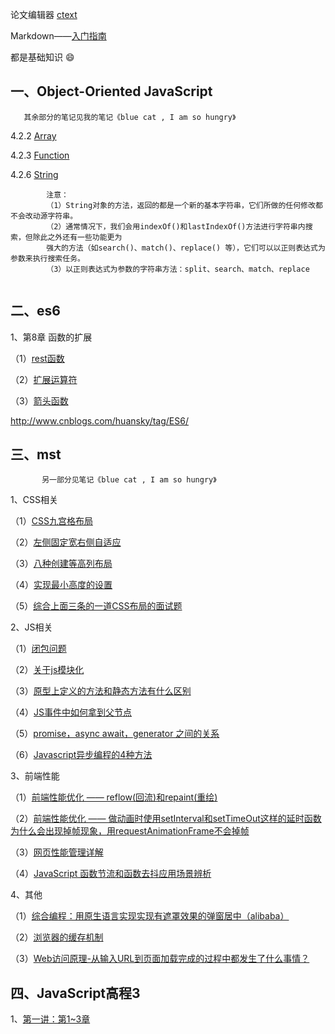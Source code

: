 论文编辑器 [ctext](http://blog.sina.com.cn/s/blog_6647de110102uw3a.html)   

Markdown——[入门指南](http://www.jianshu.com/p/1e402922ee32/) 

都是基础知识 :smile:

##  一、Object-Oriented JavaScript       

       其余部分的笔记见我的笔记《blue cat , I am so hungry》
     
4.2.2 [Array](https://github.com/Seasons123/blog/issues/11)  

4.2.3 [Function](https://github.com/Seasons123/blog/issues/14)  

4.2.6 [String](https://github.com/Seasons123/blog/issues/15)

            注意：
            （1）String对象的方法，返回的都是一个新的基本字符串，它们所做的任何修改都不会改动源字符串。
            （2）通常情况下，我们会用indexOf()和lastIndexOf()方法进行字符串内搜索，但除此之外还有一些功能更为
            强大的方法（如search()、match()、replace() 等），它们可以以正则表达式为参数来执行搜索任务。
            （3）以正则表达式为参数的字符串方法：split、search、match、replace        


## 二、es6

1、第8章 函数的扩展

（1）[rest函数](https://github.com/Seasons123/blog/issues/12) 

（2）[扩展运算符](https://github.com/Seasons123/blog/issues/12) 

（3）[箭头函数](https://github.com/Seasons123/blog/issues/41) 


http://www.cnblogs.com/huansky/tag/ES6/ 



## 三、mst

           另一部分见笔记《blue cat , I am so hungry》
       
1、CSS相关

（1）[CSS九宫格布局](https://github.com/Seasons123/blog/issues/19) 

（2）[左侧固定宽右侧自适应](https://github.com/Seasons123/blog/issues/38)

（3）[八种创建等高列布局](http://www.w3cplus.com/css/creaet-equal-height-columns)

（4）[实现最小高度的设置](https://github.com/Seasons123/blog/issues/39)

（5）[综合上面三条的一道CSS布局的面试题](https://github.com/Seasons123/blog/issues/40)

2、JS相关

（1）[闭包问题](https://github.com/Seasons123/blog/issues/18) 

（2）[关于js模块化](https://github.com/Seasons123/ADReact/issues/32) 

（3）[原型上定义的方法和静态方法有什么区别 ](https://github.com/Seasons123/blog/issues/21)

（4）[JS事件中如何拿到父节点](https://github.com/Seasons123/blog/issues/37) 

（5）[promise，async await，generator 之间的关系 ](https://github.com/Seasons123/blog/issues/17) 

（6）[Javascript异步编程的4种方法](http://www.ruanyifeng.com/blog/2012/12/asynchronous%EF%BC%BFjavascript.html) 

3、前端性能

（1）[前端性能优化 —— reflow(回流)和repaint(重绘)](https://github.com/Seasons123/blog/issues/28)

（2）[前端性能优化 —— 做动画时使用setInterval和setTimeOut这样的延时函数为什么会出现掉帧现象，用requestAnimationFrame不会掉帧](https://github.com/Seasons123/blog/issues/29)
   
（3）[网页性能管理详解](http://www.ruanyifeng.com/blog/2015/09/web-page-performance-in-depth.html) 

（4）[JavaScript 函数节流和函数去抖应用场景辨析](https://github.com/hanzichi/underscore-analysis/issues/20) 

4、其他

（1）[综合编程：用原生语言实现实现有遮罩效果的弹窗居中（alibaba）]( https://github.com/Seasons123/popup) 

（2）[浏览器的缓存机制](https://github.com/Seasons123/blog/issues/20) 

（3）[Web访问原理-从输入URL到页面加载完成的过程中都发生了什么事情？](https://github.com/Seasons123/blog/issues/30) 



## 四、JavaScript高程3

1、[第一讲：第1~3章](http://www.cnblogs.com/bling/p/5554067.html)  
